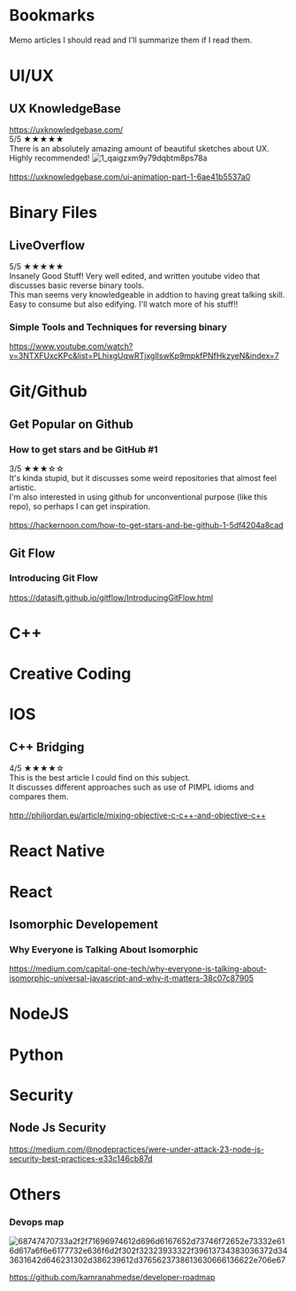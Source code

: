 # Bookmarks
Memo articles I should read and I'll summarize them if I read them.

# UI/UX
## UX KnowledgeBase
https://uxknowledgebase.com/ <br>
5/5 ★★★★★<br>
There is an absolutely amazing amount of beautiful sketches about UX.<br>
Highly recommended!
![1_qaigzxm9y79dqbtm8ps78a](https://user-images.githubusercontent.com/14835424/48674509-6e1ccf80-eb90-11e8-8d89-cfd5c114e187.jpeg)
<br><br>
https://uxknowledgebase.com/ui-animation-part-1-6ae41b5537a0


# Binary Files
## LiveOverflow
5/5 ★★★★★<br>
Insanely Good Stuff!
Very well edited, and written youtube video that discusses basic reverse binary tools.<br>
This man seems very knowledgeable in addtion to having great talking skill.<br>
Easy to consume but also edifying. I'll watch more of his stuff!!
### Simple Tools and Techniques for reversing binary
https://www.youtube.com/watch?v=3NTXFUxcKPc&list=PLhixgUqwRTjxglIswKp9mpkfPNfHkzyeN&index=7

# Git/Github
## Get Popular on Github
### How to get stars and be GitHub #1
3/5 ★★★☆☆<br>
It's kinda stupid, but it discusses some weird repositories that almost feel artistic.<br>
I'm also interested in using github for unconventional purpose (like this repo), so perhaps I can get inspiration.
<br><br>
https://hackernoon.com/how-to-get-stars-and-be-github-1-5df4204a8cad

## Git Flow
### Introducing Git Flow
https://datasift.github.io/gitflow/IntroducingGitFlow.html

# C++

# Creative Coding

# IOS
## C++ Bridging
4/5 ★★★★☆<br>
This is the best article I could find on this subject.<br>
It discusses different approaches such as use of PIMPL idioms and compares them.
<br><br>
http://philjordan.eu/article/mixing-objective-c-c++-and-objective-c++

# React Native

# React
## Isomorphic Developement
### Why Everyone is Talking About Isomorphic 
https://medium.com/capital-one-tech/why-everyone-is-talking-about-isomorphic-universal-javascript-and-why-it-matters-38c07c87905

# NodeJS

# Python

# Security

## Node Js Security
https://medium.com/@nodepractices/were-under-attack-23-node-js-security-best-practices-e33c146cb87d

# Others
### Devops map

![68747470733a2f2f71696974612d696d6167652d73746f72652e73332e616d617a6f6e6177732e636f6d2f302f32323933322f39613734383036372d343631642d646231302d386239612d3765623738613630666136622e706e67](https://user-images.githubusercontent.com/14835424/48680890-6554e980-ebe2-11e8-82e8-de2042559519.png)

https://github.com/kamranahmedse/developer-roadmap
